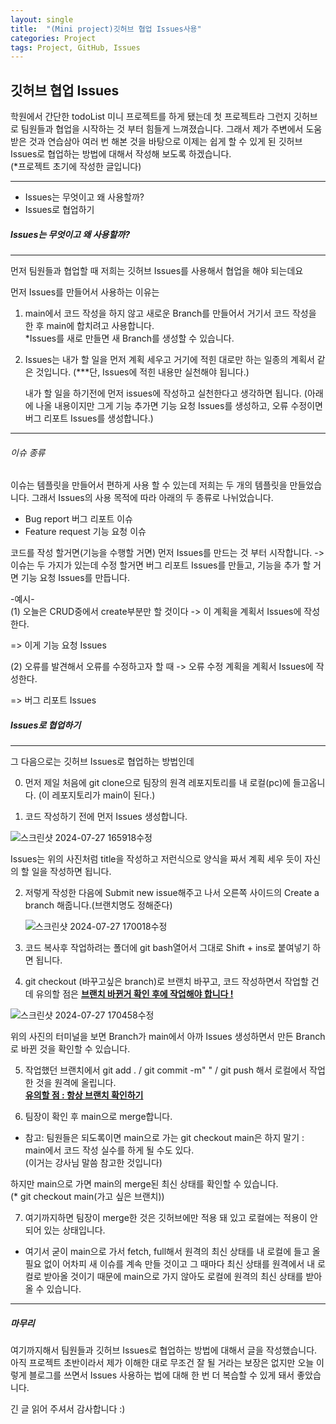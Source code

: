 ```yaml
---
layout: single
title:  "(Mini project)깃허브 협업 Issues사용"
categories: Project
tags: Project, GitHub, Issues
---
```


깃허브 협업 Issues
---

학원에서 간단한 todoList 미니 프로젝트를 하게 됐는데 첫 프로젝트라 그런지 깃허브로 팀원들과 협업을 시작하는 것 부터 힘들게 느껴졌습니다. 그래서 제가 주변에서 도움 받은 것과 연습삼아 여러 번 해본 것을 바탕으로 이제는 쉽게 할 수 있게 된 깃허브 Issues로 협업하는 방법에 대해서 작성해 보도록 하겠습니다.   
(*프로젝트 초기에 작성한 글입니다)

---
- Issues는 무엇이고 왜 사용할까?
- Issues로 협업하기


##### Issues는 무엇이고 왜 사용할까?
---

먼저 팀원들과 협업할 때 저희는 깃허브 Issues를 사용해서 협업을 해야 되는데요

 먼저 Issues를 만들어서 사용하는 이유는

 1. main에서 코드 작성을 하지 않고 새로운 Branch를 만들어서 거기서 코드 작성을 한 후 main에 합치려고 사용합니다.   
 *Issues를 새로 만들면 새 Branch를 생성할 수 있습니다.

2. Issues는 내가 할 일을 먼저 계획 세우고 거기에 적힌 대로만 하는 일종의 계획서 같은 것입니다. (***단, Issues에 적힌 내용만 실천해야 됩니다.)
   
    내가 할 일을 하기전에 먼저 issues에 작성하고 실천한다고 생각하면 됩니다. 
    (아래에 나올 내용이지만 그게 기능 추가면 기능 요청 Issues를 생성하고, 오류 수정이면 버그 리포트 Issues를 생성합니다.)

---

 ###### 이슈 종류
이슈는 템플릿을 만들어서 편하게 사용 할 수 있는데 저희는 두 개의 템플릿을 만들었습니다. 그래서 Issues의 사용 목적에 따라 아래의 두 종류로 나뉘었습니다.

- Bug report 버그 리포트 이슈
- Feature request 기능 요청 이슈


코드를 작성 할거면(기능을 수행할 거면) 먼저 Issues를 만드는 것 부터 시작합니다. -> 이슈는 두 가지가 있는데 수정 할거면 버그 리포트 Issues를 만들고, 기능을 추가 할 거면 기능 요청 Issues를 만듭니다.


-예시-   
(1) 오늘은 CRUD중에서 create부분만 할 것이다 -> 이 계획을 계획서 Issues에 작성한다.  

=> 이게 기능 요청 Issues

(2) 오류를 발견해서 오류를 수정하고자 할 때 -> 오류 수정 계획을 계획서 Issues에 작성한다.    

=> 버그 리포트 Issues

##### Issues로 협업하기
---
그 다음으로는 깃허브 Issues로 협업하는 방법인데

0. 먼저 제일 처음에 git clone으로 팀장의 원격 레포지토리를 내 로컬(pc)에 들고옵니다.
(이 레포지토리가 main이 된다.)

1. 코드 작성하기 전에 먼저 Issues 생성합니다.
   
![스크린샷 2024-07-27 165918수정](https://github.com/user-attachments/assets/ac52f81d-cca5-4969-9bbe-c9e8bb170de4)

Issues는 위의 사진처럼 title을 작성하고 저런식으로 양식을 짜서 계획 세우 듯이 자신의 할 일을 작성하면 됩니다.

2. 저렇게 작성한 다음에 Submit new issue해주고 나서
   오른쪽 사이드의 Create a branch 해줍니다.(브랜치명도 정해준다)

   ![스크린샷 2024-07-27 170018수정](https://github.com/user-attachments/assets/4b5fe107-8dab-4eab-81b8-745854bfc2bf)

3. 코드 복사후 작업하려는 폴더에 git bash열어서 그대로 
    Shift + ins로 붙여넣기 하면 됩니다.

4. git checkout (바꾸고싶은 branch)로 브랜치 바꾸고, 코드      작성하면서 작업할 건데 유의할 점은
   __<u>브랜치 바뀐거 확인 후에 작업해야 합니다 !</u>__

![스크린샷 2024-07-27 170458수정](https://github.com/user-attachments/assets/0a83cce1-ebdf-476b-a411-cbd3dbf0a480)

위의 사진의 터미널을 보면 Branch가 main에서 아까 Issues 생성하면서 만든 Branch로 바뀐 것을 확인할 수 있습니다.

5. 작업했던 브랜치에서 git add . / git commit -m" " / git push
   해서 로컬에서 작업한 것을 원격에 올립니다.   
__<u>유의할 점 : 항상 브랜치 확인하기</u>__

6. 팀장이 확인 후 main으로 merge합니다.   

* 참고: 팀원들은 되도록이면 main으로 가는 git checkout main은 하지 말기
: main에서 코드 작성 실수를 하게 될 수도 있다.   
 (이거는 강사님 말씀 참고한 것입니다)

하지만 main으로 가면 main의 merge된 최신 상태를 확인할 수 있습니다.   
(* git checkout main(가고 싶은 브랜치))

7. 여기까지하면 팀장이 merge한 것은 깃허브에만 적용 돼 있고 로컬에는 적용이 안되어 있는 상태입니다.   
 
- 여기서 굳이 main으로 가서 fetch, full해서 원격의 최신 상태를 내 로컬에 들고 올 필요 없이 어차피 새 이슈를 계속 만들 것이고 그 때마다 최신 상태를 원격에서 내 로컬로 받아올 것이기 때문에 main으로 가지 않아도 로컬에 원격의 최신 상태를 받아올 수 있습니다. 

---
##### 마무리
여기까지해서 팀원들과 깃허브 Issues로 협업하는 방법에 대해서 글을 작성했습니다.   
 아직 프로젝트 초반이라서 제가 이해한 대로 무조건 잘 될 거라는 보장은 없지만 오늘 이렇게 블로그를 쓰면서 Issues 사용하는 법에 대해 한 번 더 복습할 수 있게 돼서 좋았습니다.

긴 글 읽어 주셔서 감사합니다 :)
